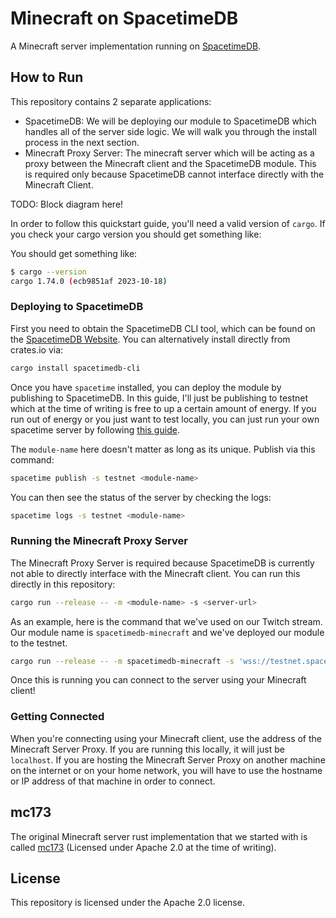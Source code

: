# Minecraft on SpacetimeDB

A Minecraft server implementation running on [SpacetimeDB](https://spacetimedb.com/).

## How to Run

This repository contains 2 separate applications: 
 - SpacetimeDB: We will be deploying our module to SpacetimeDB which handles all of the server side logic. We will walk you through the install process in the next section.
 - Minecraft Proxy Server: The minecraft server which will be acting as a proxy between the Minecraft client and the SpacetimeDB module. This is required only because SpacetimeDB cannot interface directly with the Minecraft Client.

TODO: Block diagram here!

In order to follow this quickstart guide, you'll need a valid version of `cargo`. If you check your cargo version you should get something like: 

You should get something like:
```bash
$ cargo --version
cargo 1.74.0 (ecb9851af 2023-10-18)
```

### Deploying to SpacetimeDB

First you need to obtain the SpacetimeDB CLI tool, which can be found on the [SpacetimeDB Website](https://spacetimedb.com/install). You can alternatively install directly from crates.io via:

```bash
cargo install spacetimedb-cli
```

Once you have `spacetime` installed, you can deploy the module by publishing to SpacetimeDB. In this guide, I'll just be publishing to testnet which at the time of writing is free to up a certain amount of energy. If you run out of energy or you just want to test locally, you can just run your own spacetime server by following [this guide](https://spacetimedb.com/docs/getting-started). 

The `module-name` here doesn't matter as long as its unique. Publish via this command:

```bash
spacetime publish -s testnet <module-name>
```

You can then see the status of the server by checking the logs:

```bash
spacetime logs -s testnet <module-name>
```

### Running the Minecraft Proxy Server

The Minecraft Proxy Server is required because SpacetimeDB is currently not able to directly interface with the Minecraft client. You can run this directly in this repository:

```bash
cargo run --release -- -m <module-name> -s <server-url>
```

As an example, here is the command that we've used on our Twitch stream. Our module name is `spacetimedb-minecraft` and we've deployed our module to the testnet.
```bash
cargo run --release -- -m spacetimedb-minecraft -s 'wss://testnet.spacetimedb.com'
```

Once this is running you can connect to the server using your Minecraft client!

### Getting Connected

When you're connecting using your Minecraft client, use the address of the Minecraft Server Proxy. If you are running this locally, it will just be `localhost`. If you are hosting the Minecraft Server Proxy on another machine on the internet or on your home network, you will have to use the hostname or IP address of that machine in order to connect.

## mc173

The original Minecraft server rust implementation that we started with is called [mc173](https://github.com/mindstorm38/mc173) (Licensed under Apache 2.0 at the time of writing).

## License

This repository is licensed under the Apache 2.0 license.
